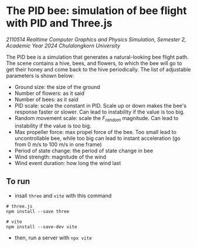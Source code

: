 # The PID bee: simulation of bee flight with PID and Three.js
*2110514 Realtime Computer Graphics and Physics Simulation, Semester 2, Academic Year 2024 Chulalongkorn University*

The PID bee is a simulation that generates a natural-looking bee flight path. The scene contains a hive, bees, and flowers, to which the bee will go to get their honey and come back to the hive periodically. The list of adjustable parameters is shown below:
  - Ground size: the size of the ground
  - Number of flowers: as it said
  - Number of bees: as it said
  - PID scale: scale the constant in PID. Scale up or down makes the bee's response faster or slower. Can lead to instability if the value is too big.
  - Random movement scale: scale the $F_{random}$ magnitude. Can lead to instability if the value is too big.
  - Max propeller force: max propel force of the bee. Too small lead to uncontrollable bee, while too big can lead to instant acceleration (go from 0 m/s to 100 m/s in one frame)
  - Period of state change: the period of state change in bee
  - Wind strength: magnitude of the wind
  - Wind event duration: how long the wind last

## To run
- insall `three` and `vite` with this command
```
# three.js
npm install --save three

# vite
npm install --save-dev vite
```
- then, run a server with `npx vite`

